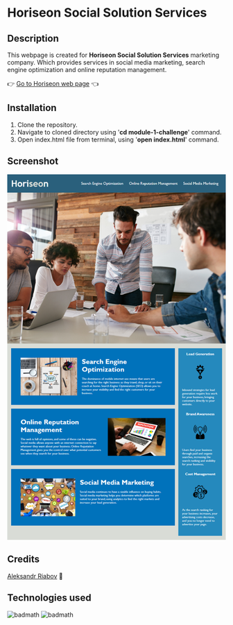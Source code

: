 # Horiseon Social Solution Services

## Description 

This webpage is created for **Horiseon Social Solution Services** marketing company. Which provides services in social media marketing, search engine optimization and online reputation management.

:point_right: [Go to Horiseon web page](https://aleksandrriabov.github.io/module-1-challenge/) :point_left:


## Installation
  1. Clone the repository.
  2. Navigate to cloned directory using '__cd module-1-challenge__' command.
  3. Open index.html file from terminal, using '__open index.html__' command.


## Screenshot
![alt text](assets/images/screenshot.png)


## Credits
[Aleksandr Riabov](https://github.com/AleksandrRiabov) :clap:

## Technologies used

![badmath](https://img.shields.io/badge/-CSS-blue)
![badmath](https://img.shields.io/badge/-HTML-blue)

